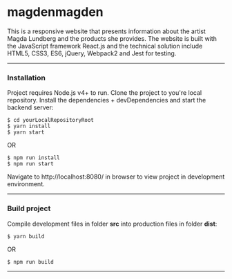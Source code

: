 # magdenmagden
This is a responsive website that presents information about the artist Magda Lundberg and the products she provides. The website is built with the JavaScript framework React.js and the technical solution include HTML5, CSS3, ES6, jQuery, Webpack2 and Jest for testing.

---

### Installation
Project requires Node.js v4+ to run. Clone the project to you're local repository. Install the dependencies + devDependencies and start the backend server:
```
$ cd yourLocalRepositoryRoot
$ yarn install
$ yarn start
```
OR
```
$ npm run install
$ npm run start
```

Navigate to http://localhost:8080/ in browser to view project in development environment.

---

### Build project
Compile development files in folder **src** into production files in folder **dist**:
```
$ yarn build
```
OR
```
$ npm run build
```

---
